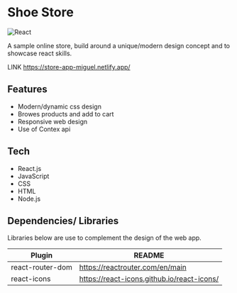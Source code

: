 # Shoe Store
![React](https://img.shields.io/badge/react-%2320232a.svg?style=for-the-badge&logo=react&logoColor=%2361DAFB)

A sample online store, build around a unique/modern design concept and to showcase react skills.

LINK
https://store-app-miguel.netlify.app/

## Features

- Modern/dynamic css design
- Browes products and add to cart 
- Responsive web design
- Use of Contex api

## Tech

- React.js
- JavaScript
- CSS
- HTML
- Node.js

## Dependencies/ Libraries

Libraries below are use to complement the design of the web app.

| Plugin | README |
| ------ | ------ |
| react-router-dom | https://reactrouter.com/en/main |
| react-icons | https://react-icons.github.io/react-icons/ |
